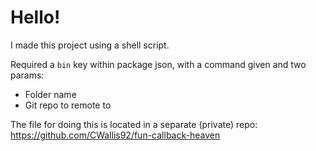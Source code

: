 # Hello!

I made this project using a shell script.

Required a `bin` key within package json, with a command given and two params:

- Folder name
- Git repo to remote to

The file for doing this is located in a separate (private) repo: https://github.com/CWallis92/fun-callback-heaven
